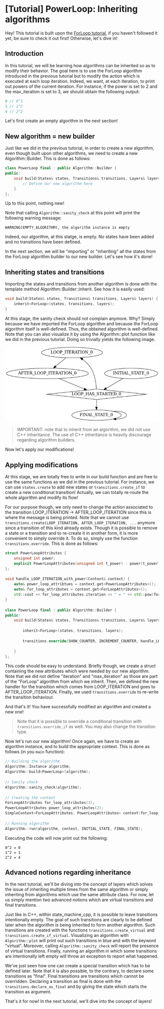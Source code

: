 # [Tutorial] PowerLoop: Inheriting algorithms

Hey! This tutorial is built upon the [ForLoop tutorial](1_ForLoop.md), if you haven't followed
it yet, be sure to check it out first! Otherwise, let's dive in!

## Introduction

In this tutorial, we will be learning how algorithms can be inherited so as to modify their
behavior. The goal here is to use the ForLoop algorithm introduced in the previous tutorial
but to modify the action which is executed at each loop iteration. Indeed, we want, at each
iteration, to print out powers of the current iteration. For instance, if the power is set
to 2 and the max_iteration is set to 3, we should obtain the following output:
```cpp
0 // 0^2
1 // 1^2
4 // 2^2
```

Let's first create an empty algorithm in the next section!

## New algorithm = new builder

Just like we did in the previous tutorial, in order to create a new algorithm, even though
built upon other algorithms, we need to create a new Algorithm::Builder. This is done as
follows:
```cpp
class PowerLoop final : public Algorithm::Builder {
public:
    void build(States& states, Transitions& transitions, Layers& layers) {
        // Define our new algorithm here
    }
};
```

Up to this point, nothing new! 

Note that calling `Algorithm::sanity_check` at this point will print the following
warning message:
```shell
WARNING(EMPTY_ALGORITHM), the algorithm instance is empty
```
Indeed, our algorithm, at this statge, is empty. No states have been added and no transitions
have been defined. 

In the next section, we will be "importing" or "inheriting" all the states from the ForLoop
algorithm builder to our new builder. Let's see how it's done!

## Inheriting states and transitions

Importing the states and transitions from another algorithm is done with the template
method Algorithm::Builder::inherit<T>. See how it is easily used:
```cpp
void build(States& states, Transitions& transitions, Layers& layers) {
    inherit<ForLoop>(states, transitions, layers);
}
```

At this stage, the sanity check should not complain anymore. Why? Simply because we have
imported the ForLoop algorithm and because the ForLoop algorithm itself is well-defined. 
Thus, the obtained algorithm is well-defined. Note that you can also visualize it by using
the Algorithm::plot function like we did in the previous tutorial. Doing so trivially yields
the following image.

![my_algorithm.png](https://raw.githubusercontent.com/hlefebvr/state_machine_cpp/main/src/images/my_algorithm_tx.png)

> IMPORTANT: note that to inherit from an algorithm, we did not use C++ inheritance. The
> use of C++ inheritance is heavily discourage regarding algorithm builders.

Now let's apply our modifications!

## Applying modifications

At this stage, we are totally free to write in our build function and are free to use
the same functions as we did in the previous tutorial. For instance, we can use `states.create`
to add new states or `transitions.create_if` to create a new conditional transition! Actually, 
we can totally re-route the whole algorithm and modify its flow!

For our purpose though, we only need to change the action associated to the transition
LOOP_ITERATION -> AFTER_LOOP_ITERATION since this is where the message is being printed.
Note that we cannot use `transitions.create(LOOP_ITERATION, AFTER_LOOP_ITERATION, ...`
anymore since a transition of this kind already exists. Though it is possible to remove a
state or a transition and to re-create it in another form, it is more convenient to simply
override it. To do so, simply use the function `transitions.override`. This is done as follows:
```cpp
struct PowerLoopAttributes {
    unsigned int power;
    explicit PowerLoopAttributes(unsigned int t_power) : power(t_power) {}
};

void handle_LOOP_ITERATION_with_power(Context& context) {
    auto& power_loop_attribtues = context.get<PowerLoopAttributes>();
    auto& for_loop_attributes = context.get<ForLoopAttributes>();
    std::cout << for_loop_attributes.iteration << " = " << std::pow(for_loop_attributes.iteration, power_loop_attributes.power) << std::endl;
}

class PowerLoop final : public Algorithm::Builder {
public:
    void build(States& states, Transitions& transitions, Layers& layers) {
        
        inherit<ForLoop>(states, transitions, layers);
        
        transitions.override(SHOW_COUNTER, INCREMENT_COUNTER, handle_LOOP_ITERATION_with_power);
        
    }
};
```

This code should be easy to understand. Briefly though, we create a struct containing the new attributes 
which were needed by our new algorithm. Note that we did not define "iteration" and "max_iteration" as those
are part of the "ForLoop" algorithm from which we inherit. Then, we defined the new handler for the transition
which comes from LOOP_ITERATION and goes to AFTER_LOOP_ITERATION. Finally, we used `transitions.override` to
re-write the transition behaviour.

And that's it! You have successfully modified an algorithm and created a new one!

> Note that it is possible to override a conditional transition with `transitions.override_if` as well.
> You may also change the transition type.

Now let's run our new algorithm! Once again, we have to create an algorithm instance, and to build the appropriate
context. This is done as follows (in you `main` function):
```cpp
// Building the algorithm
Algorithm::Instance algorithm;
Algorithm::build<PowerLoop>(algorithm);

// Sanity check
Algorithm::sanity_check(algorithm);

// Creating the context
ForLoopAttributes for_loop_attributes(3);
PowerLoopAttributes power_loop_attributes(2);
SimpleContext<ForLoopAttributes, PowerLoopAttributes> context(for_loop_attributes, power_loop_attributes);

// Running algorithm
Algorithm::run(algorithm, context, INITIAL_STATE, FINAL_STATE);
```

Executing the code will now print out the following:
```
0^2 = 0
1^2 = 1
2^2 = 4
```

## Advanced notions regarding inheritance

In the next tutorial, we'll be diving into the concept of layers which solves the issue of inheriting multiple
times from the same algorithm or simply inheriting from algorithms which use the same attribute class.
For now, let us simply mention two advanced notions which are virtual transitions and final transitions.

Just like in C++, within state_machine_cpp, it is possible to leave transitions intentionally empty. The goal
of such transitions are clearly to be defined later when the algorithm is being inherited to form another algorithm.
Such transitions are created with the functions `transitions.create_virtual` and `transitions.create_if_virtual`.
Visualizing an algorithm with `Algorithm::plot` will print out such transitions in blue and with the keyword
"virtual". Moreover, calling `Algorithm::sanity_check` will report the presence of virtual transitions. Finally, 
running an algorithm in which some transitions are intentionally left empty will throw an exception to report
what happened.

We've just seen how one can create a special transition which has to be defined later. Note that it is also
possible, to the contrary, to declare some transitions as "final". Final transitions are transitions which
cannot be overridden. Declaring a transition as final is done with the `transitions.declare_as_final` and 
by giving the state which starts the transition as argument.

That's it for now! In the next tutorial, we'll dive into the concept of layers!